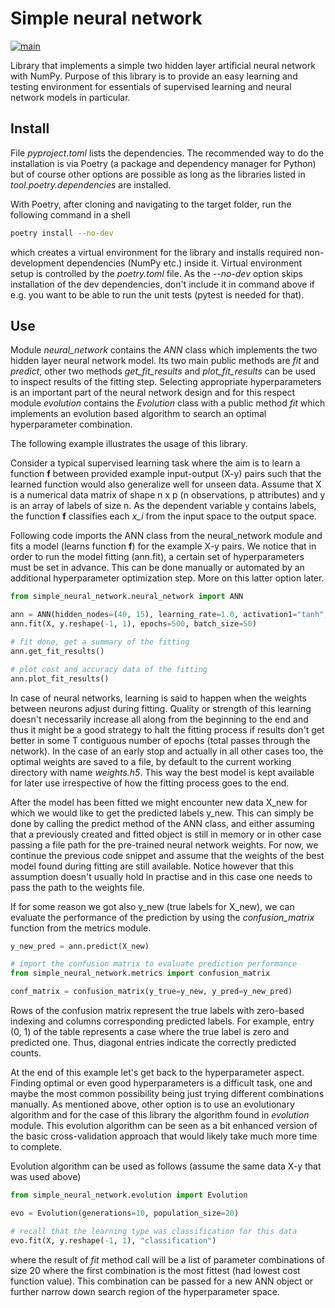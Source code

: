 # Simple neural network #

[![main](https://github.com/elmomoilanen/Simple-neural-network/actions/workflows/main.yml/badge.svg)](https://github.com/elmomoilanen/Simple-neural-network/actions/workflows/main.yml)

Library that implements a simple two hidden layer artificial neural network with NumPy. Purpose of this library is to provide an easy learning and testing environment for essentials of supervised learning and neural network models in particular. 

## Install ## 

File *pyproject.toml* lists the dependencies. The recommended way to do the installation is via Poetry (a package and dependency manager for Python) but of course other options are possible as long as the libraries listed in *tool.poetry.dependencies* are installed.

With Poetry, after cloning and navigating to the target folder, run the following command in a shell

```bash
poetry install --no-dev
```

which creates a virtual environment for the library and installs required non-development dependencies (NumPy etc.) inside it. Virtual environment setup is controlled by the *poetry.toml* file. As the *--no-dev* option skips installation of the dev dependencies, don't include it in command above if e.g. you want to be able to run the unit tests (pytest is needed for that).

## Use ##

Module *neural_network* contains the *ANN* class which implements the two hidden layer neural network model. Its two main public methods are *fit* and *predict*, other two methods *get_fit_results* and *plot_fit_results* can be used to inspect results of the fitting step. Selecting appropriate hyperparameters is an important part of the neural network design and for this respect module *evolution* contains the *Evolution* class with a public method *fit* which implements an evolution based algorithm to search an optimal hyperparameter combination.

The following example illustrates the usage of this library.

Consider a typical supervised learning task where the aim is to learn a function **f** between provided example input-output (X-y) pairs such that the learned function would also generalize well for unseen data. Assume that X is a numerical data matrix of shape n x p (n observations, p attributes) and y is an array of labels of size n. As the dependent variable y contains labels, the function **f** classifies each *x_i* from the input space to the output space.

Following code imports the ANN class from the neural_network module and fits a model (learns function **f**) for the example X-y pairs. We notice that in order to run the model fitting (ann.fit), a certain set of hyperparameters must be set in advance. This can be done manually or automated by an additional hyperparameter optimization step. More on this latter option later.

```python
from simple_neural_network.neural_network import ANN

ann = ANN(hidden_nodes=(40, 15), learning_rate=1.0, activation1="tanh", early_stop_threshold=50)
ann.fit(X, y.reshape(-1, 1), epochs=500, batch_size=50)

# fit done, get a summary of the fitting
ann.get_fit_results()

# plot cost and accuracy data of the fitting
ann.plot_fit_results()
```

In case of neural networks, learning is said to happen when the weights between neurons adjust during fitting. Quality or strength of this learning doesn't necessarily increase all along from the beginning to the end and thus it might be a good strategy to halt the fitting process if results don't get better in some T contiguous number of epochs (total passes through the network). In the case of an early stop and actually in all other cases too, the optimal weights are saved to a file, by default to the current working directory with name *weights.h5*. This way the best model is kept available for later use irrespective of how the fitting process goes to the end.

After the model has been fitted we might encounter new data X_new for which we would like to get the predicted labels y_new. This can simply be done by calling the predict method of the ANN class, and either assuming that a previously created and fitted object is still in memory or in other case passing a file path for the pre-trained neural network weights. For now, we continue the previous code snippet and assume that the weights of the best model found during fitting are still available. Notice however that this assumption doesn't usually hold in practise and in this case one needs to pass the path to the weights file. 

If for some reason we got also y_new (true labels for X_new), we can evaluate the performance of the prediction by using the *confusion_matrix* function from the metrics module.

```python
y_new_pred = ann.predict(X_new)

# import the confusion matrix to evaluate prediction performance
from simple_neural_network.metrics import confusion_matrix

conf_matrix = confusion_matrix(y_true=y_new, y_pred=y_new_pred)
```

Rows of the confusion matrix represent the true labels with zero-based indexing and columns corresponding predicted labels. For example, entry (0, 1) of the table represents a case where the true label is zero and predicted one. Thus, diagonal entries indicate the correctly predicted counts.

At the end of this example let's get back to the hyperparameter aspect. Finding optimal or even good hyperparameters is a difficult task, one and maybe the most common possibility being just trying different combinations manually. As mentioned above, other option is to use an evolutionary algorithm and for the case of this library the algorithm found in *evolution* module. This evolution algorithm can be seen as a bit enhanced version of the basic cross-validation approach that would likely take much more time to complete.

Evolution algorithm can be used as follows (assume the same data X-y that was used above)

```python
from simple_neural_network.evolution import Evolution

evo = Evolution(generations=10, population_size=20)

# recall that the learning type was classification for this data
evo.fit(X, y.reshape(-1, 1), "classification")
```

where the result of *fit* method call will be a list of parameter combinations of size 20 where the first combination is the most fittest (had lowest cost function value). This combination can be passed for a new ANN object or further narrow down search region of the hyperparameter space.
